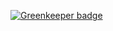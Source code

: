 

[![Greenkeeper badge](https://badges.greenkeeper.io/ericorruption/freecodecamp-request-parser-microservice.svg)](https://greenkeeper.io/)